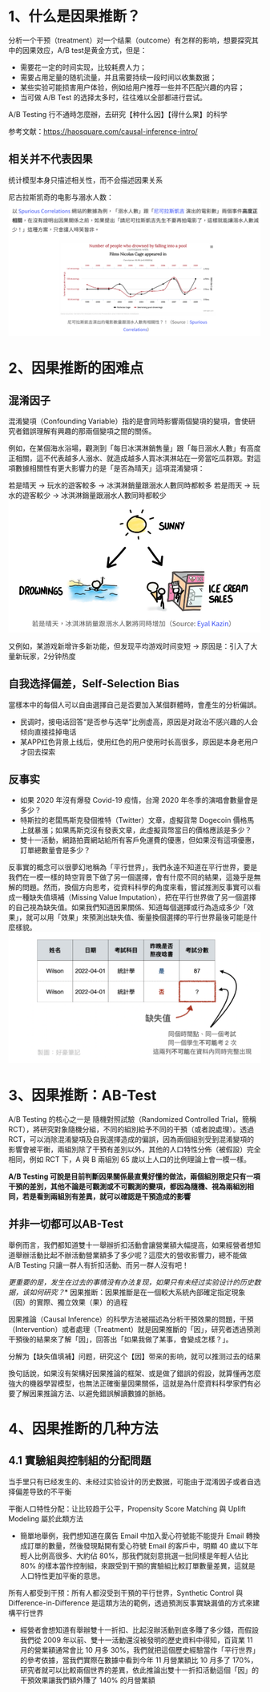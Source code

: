 # 1、什么是因果推断？
分析一个干预（treatment）对一个结果（outcome）有怎样的影响，想要探究其中的因果效应，A/B test是黄金方式，但是：
- 需要花一定的时间实现，比较耗费人力；
- 需要占用足量的随机流量，并且需要持续一段时间以收集数据；
- 某些实验可能损害用户体验，例如给用户推荐一些并不匹配兴趣的内容；
- 当可做 A/B Test 的选择太多时，往往难以全部都进行尝试。

A/B Testing 行不通時怎麼辦，去研究【种什么因】【得什么果】的科学

参考文献：https://haosquare.com/causal-inference-intro/


## 相关并不代表因果
统计模型本身只描述相关性，而不会描述因果关系

尼古拉斯凯奇的电影与溺水人数：
![Alt text](image-1.png)

# 2、因果推断的困难点
## 混淆因子
混淆變項（Confounding Variable）指的是會同時影響兩個變項的變項，會使研究者錯誤理解有興趣的那兩個變項之間的關係。

例如，在某個海水浴場，觀測到「每日冰淇淋銷售量」跟「每日溺水人數」有高度正相關，這不代表越多人溺水、就造成越多人買冰淇淋站在一旁當吃瓜群眾。對這項數據相關性有更大影響力的是「是否為晴天」這項混淆變項：

若是晴天 -> 玩水的遊客較多 -> 冰淇淋銷量跟溺水人數同時都較多
若是雨天 -> 玩水的遊客較少 -> 冰淇淋銷量跟溺水人數同時都較少
![Alt text](image-2.png)

又例如，某游戏新增许多新功能，但发现平均游戏时间变短 → 原因是：引入了大量新玩家，2分钟热度

## 自我选择偏差，Self-Selection Bias
當樣本中的每個人可以自由選擇自己是否要加入某個群體時，會產生的分析偏誤。

- 民调时，接电话回答“是否参与选举”比例虚高，原因是对政治不感兴趣的人会倾向直接挂掉电话
- 某APP红色背景上线后，使用红色的用户使用时长高很多，原因是本身老用户才回去探索

## 反事实
- 如果 2020 年沒有爆發 Covid-19 疫情，台灣 2020 年冬季的演唱會數量會是多少？
- 特斯拉的老闆馬斯克發個推特（Twitter）文章，虛擬貨幣 Dogecoin 價格馬上就暴漲；如果馬斯克沒有發表文章，此虛擬貨幣當日的價格應該是多少？
- 雙十一活動，網路拍賣網站給所有客戶免運費的優惠，但如果沒有這項優惠，訂單總數量會是多少？

反事實的概念可以很夢幻地稱為「平行世界」，我們永遠不知道在平行世界，要是我們在一模一樣的時空背景下做了另一個選擇，會有什麼不同的結果，這幾乎是無解的問題。然而，換個方向思考，從資料科學的角度來看，嘗試推測反事實可以看成一種缺失值填補（Missing Value Imputation），把在平行世界做了另一個選擇的自己視為缺失值。如果我們知道因果關係、知道每個選擇或行為造成多少「效果」，就可以用「效果」來預測出缺失值、衡量換個選擇的平行世界最後可能是什麼樣貌。
![Alt text](image-7.png)

# 3、因果推断：AB-Test
A/B Testing 的核心之一是 隨機對照試驗（Randomized Controlled Trial，簡稱 RCT），將研究對象隨機分組，不同的組別給予不同的干預（或者說處理）。透過 RCT，可以消除混淆變項及自我選擇造成的偏誤，因為兩個組別受到混淆變項的影響會被平衡，兩組別除了干預有差別以外，其他的人口特性分佈（被假設）完全相同，例如 RCT 下，A 與 B 兩組別 65 歲以上人口的比例理論上會一模一樣。

**A/B Testing 可說是目前判斷因果關係最直覺好懂的做法，兩個組別限定只有一項干預的差別，其他不論是可觀測或不可觀測的變項，都因為隨機、視為兩組別相同，若是看到兩組別有差異，就可以確認是干預造成的影響**

## 并非一切都可以AB-Test
舉例而言，我們都知道雙十一舉辦折扣活動會讓營業額大幅提高，如果經營者想知道舉辦活動比起不辦活動營業額多了多少呢？這麼大的營收影響力，總不能做 A/B Testing 只讓一群人有折扣活動、而另一群人沒有吧！

**更重要的是*，发生在过去的事情没有办法复现，如果只有未经过实验设计的历史数据，该如何研究？**
因果推断：因果推斷是在一個較大系統內部確定指定現象（因）的實際、獨立效果（果）的過程

因果推論（Causal Inference）的科學方法被描述為分析干預效果的問題，干預（Intervention）或者處理（Treatment）就是因果推斷的「因」，研究者透過預測干預後的結果來了解「因」，回答出「如果我做了某事，會變成怎樣？」。

分解为【缺失值填補】问题，研究这个【因】带来的影响，就可以推测过去的结果

換句話說，如果沒有架構好因果推論的框架、或是做了錯誤的假設，就算懂再怎麼強大的機器學習模型，也無法正確衡量因果關係，這就是為什麼資料科學家們有必要了解因果推論方法、以避免錯誤解讀數據的脈絡。

# 4、因果推断的几种方法
## 4.1 實驗組與控制組的分配問題
当手里只有已经发生的、未经过实验设计的历史数据，可能由于混淆因子或者自选择偏差导致的不平衡

平衡人口特性分配：让比较趋于公平，Propensity Score Matching 與 Uplift Modeling 屬於此類方法
- 簡單地舉例，我們想知道在廣告 Email 中加入愛心符號能不能提升 Email 轉換成訂單的數量，然後發現點開有愛心符號 Email 的客戶中，明顯 40 歲以下年輕人比例高很多、大約佔 80%，那我們就刻意挑選一批同樣是年輕人佔比 80% 的樣本當作控制組，來跟受到干預的實驗組比較訂單數量差異，這就是人口特性更加平衡的意思。

所有人都受到干预：所有人都沒受到干預的平行世界，Synthetic Control 與 Difference-in-Difference 是這類方法的範例，透過預測反事實缺漏值的方式來建構平行世界
- 經營者會想知道有舉辦雙十一折扣、比起沒辦活動到底多賺了多少錢，而假設我們從 2009 年以前、雙十一活動還沒被發明的歷史資料中得知，百貨業 11 月的營業額通常會比 10 月多 30%，我們就把這個歷史經驗當作「平行世界」的參考依據，當我們實際在數據中看到今年 11 月營業額比 10 月多了 170%，研究者就可以比較兩個世界的差異，依此推論出雙十一折扣活動這個「因」的干預效果讓我們額外賺了 140% 的月營業額